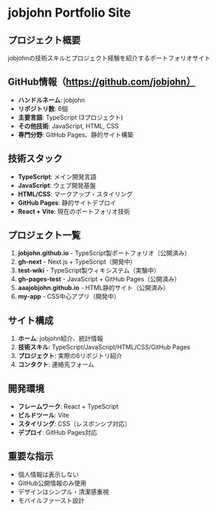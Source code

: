 # jobjohn Portfolio Site

## プロジェクト概要
jobjohnの技術スキルとプロジェクト経験を紹介するポートフォリオサイト

## GitHub情報（https://github.com/jobjohn）
- **ハンドルネーム**: jobjohn
- **リポジトリ数**: 6個
- **主要言語**: TypeScript (3プロジェクト)
- **その他技術**: JavaScript, HTML, CSS
- **専門分野**: GitHub Pages、静的サイト構築

## 技術スタック
- **TypeScript**: メイン開発言語
- **JavaScript**: ウェブ開発基盤
- **HTML/CSS**: マークアップ・スタイリング
- **GitHub Pages**: 静的サイトデプロイ
- **React + Vite**: 現在のポートフォリオ技術

## プロジェクト一覧
1. **jobjohn.github.io** - TypeScript製ポートフォリオ（公開済み）
2. **gh-next** - Next.js + TypeScript（開発中）
3. **test-wiki** - TypeScript製ウィキシステム（実験中）
4. **gh-pages-test** - JavaScript + GitHub Pages（公開済み）
5. **aaajobjohn.github.io** - HTML静的サイト（公開済み）
6. **my-app** - CSS中心アプリ（開発中）

## サイト構成
1. **ホーム**: jobjohn紹介、統計情報
2. **技術スキル**: TypeScript/JavaScript/HTML/CSS/GitHub Pages
3. **プロジェクト**: 実際の6リポジトリ紹介
4. **コンタクト**: 連絡先フォーム

## 開発環境
- **フレームワーク**: React + TypeScript
- **ビルドツール**: Vite
- **スタイリング**: CSS（レスポンシブ対応）
- **デプロイ**: GitHub Pages対応

## 重要な指示
- 個人情報は表示しない
- GitHub公開情報のみ使用
- デザインはシンプル・清潔感重視
- モバイルファースト設計